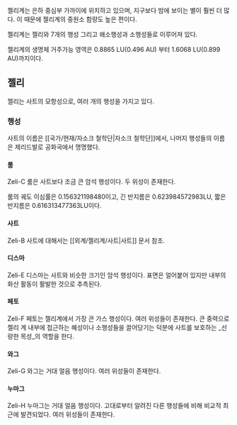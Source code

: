 젤리계는 은하 중심부 가까이에 위치하고 있으며, 지구보다 밤에 보이는 별이 훨씬 더 많다. 이 때문에 젤리계의 중원소 함량도 높은 편이다.

젤리계는 젤리와 7개의 행성 그리고 왜소행성과 소행성들로 이루어져 있다.

젤리계의 생명체 거주가능 영역은 0.8865 LU(0.496 AU) 부터 1.6068 LU(0.899 AU)까지이다.

## 젤리
젤리는 사트의 모항성으로, 여러 개의 행성을 가지고 있다.

### 행성
사트의 이름은 [[국가/현재/자소크 철학단|자소크 철학단]]에서, 나머지 행성들의 이름은 제리드발로 공화국에서 명명했다.

#### 룸
Zeli-C 룸은 사트보다 조금 큰 암석 행성이다. 두 위성이 존재한다.

룸의 궤도 이심률은 $0.156321198480$이고, 긴 반지름은 $0.623984572983\mathrm{LU}$, 짧은 반지름은 $0.616313477363\mathrm{LU}$이다.

#### 사트
Zeli-B 사트에 대해서는 [[외계/젤리계/사트|사트]] 문서 참조.

#### 디스마
Zeli-E 디스마는 사트와 비슷한 크기인 암석 행성이다. 표면은 얼어붙어 있지만 내부의 화산 활동이 활발한 것으로 추측된다.

#### 페토
Zeli-F 페토는 젤리계에서 가장 큰 가스 행성이다. 여러 위성들이 존재한다. 큰 중력으로 젤리 계 내부에 접근하는 혜성이나 소행성들을 끌어당기는 덕분에 사트를 보호하는 _선량한 목성_의 역할을 한다.

#### 와그
Zeli-G 와그는 거대 얼음 행성이다. 여러 위성들이 존재한다.

#### 누마그
Zeli-H 누마그는 거대 얼음 행성이다. 고대로부터 알려진 다른 행성들에 비해 비교적 최근에 발견되었다. 여러 위성들이 존재한다.